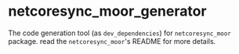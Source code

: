 # netcoresync_moor_generator

The code generation tool (as `dev_dependencies`) for `netcoresync_moor` package. read the `netcoresync_moor`'s README for more details.
